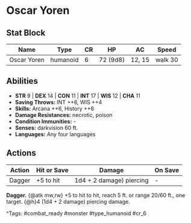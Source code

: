 # Oscar Yoren

## Stat Block

| Name | Type | CR | HP | AC | Speed |
|------|------|----|----|----|-------|
| Oscar Yoren | humanoid | 6 | 72 (9d8) | 12, 15 | walk 30 |

## Abilities

- **STR** 9 | **DEX** 14 | **CON** 11 | **INT** 17 | **WIS** 12 | **CHA** 11
- **Saving Throws:** INT ++6, WIS ++4  
- **Skills:** Arcana ++6, History ++6  
- **Damage Resistances:** necrotic, poison  
- **Condition Immunities:** -  
- **Senses:** darkvision 60 ft.  
- **Languages:** Any four languages


## Actions

| Action | Hit or Save | Damage | On Save |
|--------|--------------|--------|----------|
| Dagger | +5 to hit | 1d4 + 2 damage) piercing | - |

**Dagger.** {@atk mw,rw} +5 to hit to hit, reach 5 ft. or range 20/60 ft., one target. {@h}4 (1d4 + 2 damage) piercing damage.


^Tags: #combat_ready #monster #type_humanoid #cr_6